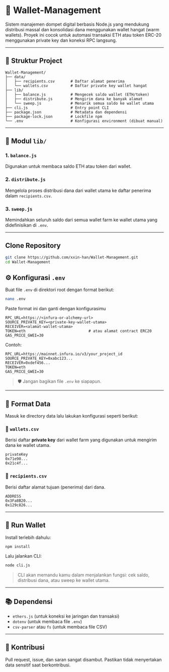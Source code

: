 # 💼 Wallet-Management

Sistem manajemen dompet digital berbasis Node.js yang mendukung distribusi massal dan konsolidasi dana menggunakan wallet hangat (warm wallets). Proyek ini cocok untuk automasi transaksi ETH atau token ERC-20 menggunakan private key dan koneksi RPC langsung.

---

## 📁 Struktur Project

```
Wallet-Management/
├── data/
│   ├── recipients.csv       # Daftar alamat penerima
│   └── wallets.csv          # Daftar private key wallet hangat
├── lib/
│   ├── balance.js           # Mengecek saldo wallet (ETH/token)
│   ├── distribute.js        # Mengirim dana ke banyak alamat
│   └── sweep.js             # Menarik semua saldo ke wallet utama
├── cli.js                   # Entry point CLI
├── package.json             # Metadata dan dependensi
├── package-lock.json        # Lockfile npm
└── .env                     # Konfigurasi environment (dibuat manual)
```

---

## 🧩 Modul `lib/`

### 1. `balance.js`
Digunakan untuk membaca saldo ETH atau token dari wallet.

### 2. `distribute.js`
Mengelola proses distribusi dana dari wallet utama ke daftar penerima dalam `recipients.csv`.

### 3. `sweep.js`
Memindahkan seluruh saldo dari semua wallet farm ke wallet utama yang didefinisikan di `.env`.

---

## Clone Repository

```bash
git clone https://github.com/xxin-han/Wallet-Management.git
cd Wallet-Management
```

## ⚙️ Konfigurasi `.env`

Buat file `.env` di direktori root dengan format berikut:

```bash
nano .env
```
Paste format ini dan ganti dengan konfigurasimu
```env
RPC_URL=https://<infura-or-alchemy-url>
SOURCE_PRIVATE_KEY=<private-key-wallet-utama>
RECEIVER=<alamat-wallet-utama>
TOKEN=eth                            # atau alamat contract ERC20
GAS_PRICE_GWEI=30
```

Contoh:

```env
RPC_URL=https://mainnet.infura.io/v3/your_project_id
SOURCE_PRIVATE_KEY=0xabc123...
RECEIVER=0xdef456...
TOKEN=eth
GAS_PRICE_GWEI=30
```

> 🛡️ Jangan bagikan file `.env` ke siapapun.

---

## 📂 Format Data

Masuk ke directory data lalu lakukan konfigurasi seperti berikut:

### 🔸 `wallets.csv`
Berisi daftar **private key** dari wallet farm yang digunakan untuk mengirim dana ke wallet utama.

```csv
privateKey
0x71e90...
0x21c4f...
```

### 🔸 `recipients.csv`

Berisi daftar alamat tujuan (penerima) dari dana.

```csv
ADDRESS
0x3Fa8B20...
0x129c826...
```

---


## 🚀 Run Wallet

Install terlebih dahulu:

```bash
npm install
```

Lalu jalankan CLI:

```bash
node cli.js
```

> CLI akan memandu kamu dalam menjalankan fungsi: cek saldo, distribusi dana, atau sweep ke wallet utama.

---

## 📚 Dependensi

- `ethers.js` (untuk koneksi ke jaringan dan transaksi)
- `dotenv` (untuk membaca file `.env`)
- `csv-parser` atau `fs` (untuk membaca file CSV)

---

## 🤝 Kontribusi

Pull request, issue, dan saran sangat disambut. Pastikan tidak menyertakan data sensitif saat berkontribusi.
